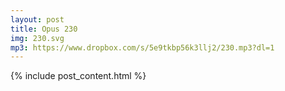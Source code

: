 ```yaml
---
layout: post
title: Opus 230
img: 230.svg
mp3: https://www.dropbox.com/s/5e9tkbp56k3llj2/230.mp3?dl=1
---
```


{% include post_content.html %}
